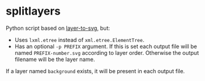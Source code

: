 # splitlayers

Python script based on [layer-to-svg](https://github.com/james-bird/layer-to-svg), but:

* Uses `lxml.etree` instead of `xml.etree.ElementTree`.
* Has an optional `-p PREFIX` argument. If this is set each output file will be named `PREFIX-number.svg` according to layer order. Otherwise the output filename will be the layer name.

If a layer named `background` exists, it will be present in each output file.

